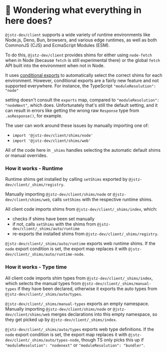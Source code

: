 # 👋 Wondering what everything in here does?

`@jstz-dev/client` supports a wide variety of runtime environments like Node.js, Deno, Bun, browsers, and various
edge runtimes, as well as both CommonJS (CJS) and EcmaScript Modules (ESM).

To do this, `@jstz-dev/client` provides shims for either using `node-fetch` when in Node (because `fetch` is still experimental there) or the global `fetch` API built into the environment when not in Node.

It uses [conditional exports](https://nodejs.org/api/packages.html#conditional-exports) to
automatically select the correct shims for each environment. However, conditional exports are a fairly new
feature and not supported everywhere. For instance, the TypeScript `"moduleResolution": "node"`

setting doesn't consult the `exports` map, compared to `"moduleResolution": "nodeNext"`, which does.
Unfortunately that's still the default setting, and it can result in errors like
getting the wrong raw `Response` type from `.asResponse()`, for example.

The user can work around these issues by manually importing one of:

- `import '@jstz-dev/client/shims/node'`
- `import '@jstz-dev/client/shims/web'`

All of the code here in `_shims` handles selecting the automatic default shims or manual overrides.

### How it works - Runtime

Runtime shims get installed by calling `setShims` exported by `@jstz-dev/client/_shims/registry`.

Manually importing `@jstz-dev/client/shims/node` or `@jstz-dev/client/shims/web`, calls `setShims` with the respective runtime shims.

All client code imports shims from `@jstz-dev/client/_shims/index`, which:

- checks if shims have been set manually
- if not, calls `setShims` with the shims from `@jstz-dev/client/_shims/auto/runtime`
- re-exports the installed shims from `@jstz-dev/client/_shims/registry`.

`@jstz-dev/client/_shims/auto/runtime` exports web runtime shims.
If the `node` export condition is set, the export map replaces it with `@jstz-dev/client/_shims/auto/runtime-node`.

### How it works - Type time

All client code imports shim types from `@jstz-dev/client/_shims/index`, which selects the manual types from `@jstz-dev/client/_shims/manual-types` if they have been declared, otherwise it exports the auto types from `@jstz-dev/client/_shims/auto/types`.

`@jstz-dev/client/_shims/manual-types` exports an empty namespace.
Manually importing `@jstz-dev/client/shims/node` or `@jstz-dev/client/shims/web` merges declarations into this empty namespace, so they get picked up by `@jstz-dev/client/_shims/index`.

`@jstz-dev/client/_shims/auto/types` exports web type definitions.
If the `node` export condition is set, the export map replaces it with `@jstz-dev/client/_shims/auto/types-node`, though TS only picks this up if `"moduleResolution": "nodenext"` or `"moduleResolution": "bundler"`.
